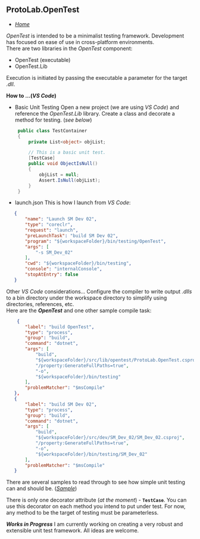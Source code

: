 ## ProtoLab.OpenTest  
 - [*Home*](../README.md)  

*OpenTest* is intended to be a minimalist testing framework. Development has focused on ease of use in cross-platform environments.  
There are two libraries in the *OpenTest* component:  
 - OpenTest (executable)
 - OpenTest.Lib

Execution is initiated by passing the executable a parameter for the target *.dll*.

**How to ...(*VS Code*)**  
 - Basic Unit Testing
   Open a new project (we are using *VS Code*) and reference the *OpenTest.Lib* library. Create a class and decorate a method for testing. (*see below*)  

   ```c#
    public class TestContainer
    {
        private List<object> objList;

        // This is a basic unit test.
        [TestCase]
        public void ObjectIsNull()
        {
            objList = null;
            Assert.IsNull(objList);
        }
    }
   ```
 - launch.json
 This is how I launch from *VS Code*:
 ```json
    {
        "name": "Launch SM Dev 02",
        "type": "coreclr",
        "request": "launch",
        "preLaunchTask": "build SM Dev 02",
        "program": "${workspaceFolder}/bin/testing/OpenTest",
        "args": [
            "-s SM_Dev_02"
        ],
        "cwd": "${workspaceFolder}/bin/testing",
        "console": "internalConsole",
        "stopAtEntry": false
    }
 ```
 Other *VS Code* considerations...
 Configure the compiler to write output *.dlls* to a bin directory under the workspace directory to simplify using directories, references, etc.  
 Here are the ***OpenTest*** and one other sample compile task:
 ```json
     {
        "label": "build OpenTest",
        "type": "process",
        "group": "build",
        "command": "dotnet",
        "args": [
            "build",
            "${workspaceFolder}/src/lib/opentest/ProtoLab.OpenTest.csproj",
            "/property:GenerateFullPaths=true",
            "-o",
            "${workspaceFolder}/bin/testing"
        ],
        "problemMatcher": "$msCompile"
    },
    {
        "label": "build SM Dev 02",
        "type": "process",
        "group": "build",
        "command": "dotnet",
        "args": [
            "build",
            "${workspaceFolder}/src/dev/SM_Dev_02/SM_Dev_02.csproj",
            "/property:GenerateFullPaths=true",
            "-o",
            "${workspaceFolder}/bin/testing/SM_Dev_02"
        ],
        "problemMatcher": "$msCompile"
    }
 ```
  
There are several samples to read through to see how simple unit testing can and should be. (*[Sample](../main/src/dev/SM_Dev_02/ObjectTests.cs)*)

There is only one decorator attribute (*at the moment*) - **`TestCase`**. You can use this decorator on each method you intend to put under test. For now, any method to be the target of testing must be parameterless.

***Works in Progress***
I am currently working on creating a very robust and extensible unit test framework. All ideas are welcome.
